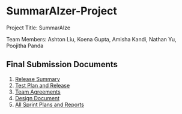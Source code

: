 # SummarAIzer-Project
Project Title: SummarAIze

Team Members: Ashton Liu, Koena Gupta, Amisha Kandi, Nathan Yu, Poojitha Panda

## Final Submission Documents
1. [Release Summary](release_summary.pdf)
2. [Test Plan and Release](test_plan.pdf)
3. [Team Agreements](team_agreements.pdf)
4. [Design Document](design_doc.pdf)
5. [All Sprint Plans and Reports](https://drive.google.com/drive/folders/1TdFRTsUh2rvrl3xn3LCmZU0SCfbR5udJ?usp=sharing)
